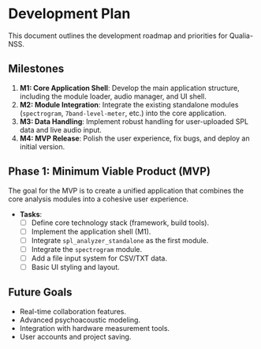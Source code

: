 # Development Plan

This document outlines the development roadmap and priorities for Qualia-NSS.

## Milestones

1.  **M1: Core Application Shell**: Develop the main application structure, including the module loader, audio manager, and UI shell.
2.  **M2: Module Integration**: Integrate the existing standalone modules (`spectrogram`, `7band-level-meter`, etc.) into the core application.
3.  **M3: Data Handling**: Implement robust handling for user-uploaded SPL data and live audio input.
4.  **M4: MVP Release**: Polish the user experience, fix bugs, and deploy an initial version.

## Phase 1: Minimum Viable Product (MVP)

The goal for the MVP is to create a unified application that combines the core analysis modules into a cohesive user experience.

*   **Tasks**:
    *   [ ] Define core technology stack (framework, build tools).
    *   [ ] Implement the application shell (M1).
    *   [ ] Integrate `spl_analyzer_standalone` as the first module.
    *   [ ] Integrate the `spectrogram` module.
    *   [ ] Add a file input system for CSV/TXT data.
    *   [ ] Basic UI styling and layout.

## Future Goals

*   Real-time collaboration features.
*   Advanced psychoacoustic modeling.
*   Integration with hardware measurement tools.
*   User accounts and project saving.

